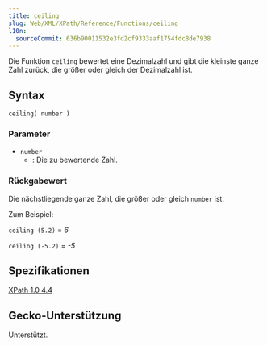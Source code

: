 ```yaml
---
title: ceiling
slug: Web/XML/XPath/Reference/Functions/ceiling
l10n:
  sourceCommit: 636b90011532e3fd2cf9333aaf1754fdc8de7938
---
```


Die Funktion `ceiling` bewertet eine Dezimalzahl und gibt die kleinste ganze Zahl zurück, die größer oder gleich der Dezimalzahl ist.

## Syntax

```plain
ceiling( number )
```

### Parameter

- `number`
  - : Die zu bewertende Zahl.

### Rückgabewert

Die nächstliegende ganze Zahl, die größer oder gleich `number` ist.

Zum Beispiel:

`ceiling (5.2)` = _6_

`ceiling (-5.2)` = _-5_

## Spezifikationen

[XPath 1.0 4.4](https://www.w3.org/TR/xpath-10/#function-ceiling)

## Gecko-Unterstützung

Unterstützt.
